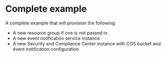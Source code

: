 # Complete example

A complete example that will provision the following:
- A new resource group if one is not passed in.
- A new event notification service instance
- A new Security and Compliance Center instance with COS bucket and event notification configuration
